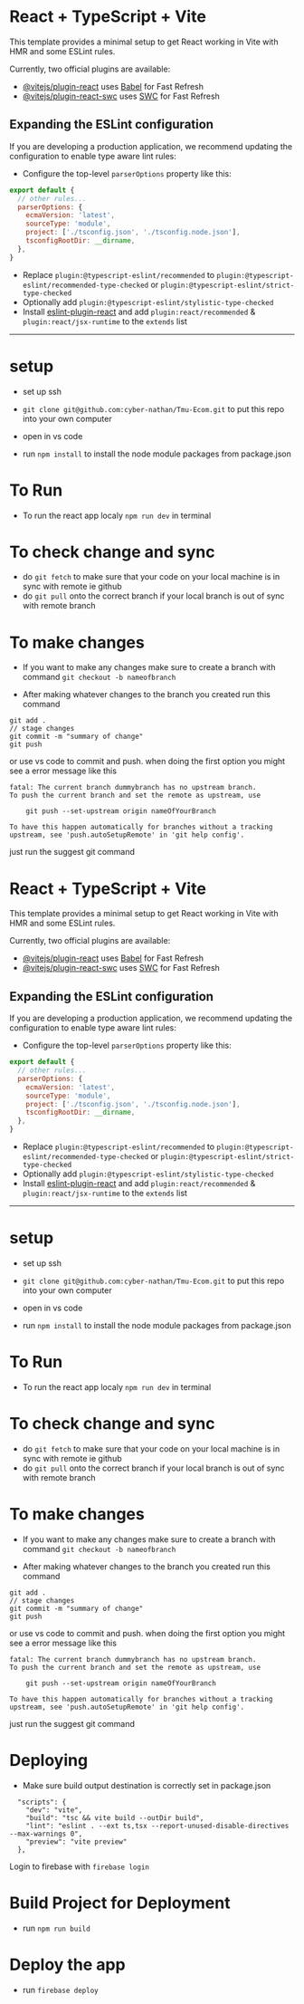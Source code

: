 # React + TypeScript + Vite

This template provides a minimal setup to get React working in Vite with HMR and some ESLint rules.

Currently, two official plugins are available:

- [@vitejs/plugin-react](https://github.com/vitejs/vite-plugin-react/blob/main/packages/plugin-react/README.md) uses [Babel](https://babeljs.io/) for Fast Refresh
- [@vitejs/plugin-react-swc](https://github.com/vitejs/vite-plugin-react-swc) uses [SWC](https://swc.rs/) for Fast Refresh

## Expanding the ESLint configuration

If you are developing a production application, we recommend updating the configuration to enable type aware lint rules:

- Configure the top-level `parserOptions` property like this:

```js
export default {
  // other rules...
  parserOptions: {
    ecmaVersion: 'latest',
    sourceType: 'module',
    project: ['./tsconfig.json', './tsconfig.node.json'],
    tsconfigRootDir: __dirname,
  },
}
```

- Replace `plugin:@typescript-eslint/recommended` to `plugin:@typescript-eslint/recommended-type-checked` or `plugin:@typescript-eslint/strict-type-checked`
- Optionally add `plugin:@typescript-eslint/stylistic-type-checked`
- Install [eslint-plugin-react](https://github.com/jsx-eslint/eslint-plugin-react) and add `plugin:react/recommended` & `plugin:react/jsx-runtime` to the `extends` list

***
# setup
- set up ssh

- ```git clone git@github.com:cyber-nathan/Tmu-Ecom.git```
    to put this repo into your own computer

- open in vs code
 
- run `npm install` to install the node module packages from package.json

# To Run
- To run the react app localy `npm run dev` in terminal

# To check change and sync
- do `git fetch` to make sure that your code on your local machine is in sync with remote ie github
- do `git pull` onto the correct branch if your local branch is out of sync with remote branch

# To make changes
- If you want to make any changes make sure to create a branch with command `git checkout -b nameofbranch`

- After making whatever changes to the branch you created run this command 
```
git add . 
// stage changes
git commit -m "summary of change"
git push
```
or use vs code to commit and push.
when doing the first option you might see a error message like this
```
fatal: The current branch dummybranch has no upstream branch.    
To push the current branch and set the remote as upstream, use   

    git push --set-upstream origin nameOfYourBranch

To have this happen automatically for branches without a tracking
upstream, see 'push.autoSetupRemote' in 'git help config'.    
```
just run the suggest git command 

# React + TypeScript + Vite

This template provides a minimal setup to get React working in Vite with HMR and some ESLint rules.

Currently, two official plugins are available:

- [@vitejs/plugin-react](https://github.com/vitejs/vite-plugin-react/blob/main/packages/plugin-react/README.md) uses [Babel](https://babeljs.io/) for Fast Refresh
- [@vitejs/plugin-react-swc](https://github.com/vitejs/vite-plugin-react-swc) uses [SWC](https://swc.rs/) for Fast Refresh

## Expanding the ESLint configuration

If you are developing a production application, we recommend updating the configuration to enable type aware lint rules:

- Configure the top-level `parserOptions` property like this:

```js
export default {
  // other rules...
  parserOptions: {
    ecmaVersion: 'latest',
    sourceType: 'module',
    project: ['./tsconfig.json', './tsconfig.node.json'],
    tsconfigRootDir: __dirname,
  },
}
```

- Replace `plugin:@typescript-eslint/recommended` to `plugin:@typescript-eslint/recommended-type-checked` or `plugin:@typescript-eslint/strict-type-checked`
- Optionally add `plugin:@typescript-eslint/stylistic-type-checked`
- Install [eslint-plugin-react](https://github.com/jsx-eslint/eslint-plugin-react) and add `plugin:react/recommended` & `plugin:react/jsx-runtime` to the `extends` list

***
# setup
- set up ssh

- ```git clone git@github.com:cyber-nathan/Tmu-Ecom.git```
    to put this repo into your own computer

- open in vs code
 
- run `npm install` to install the node module packages from package.json

# To Run
- To run the react app localy `npm run dev` in terminal

# To check change and sync
- do `git fetch` to make sure that your code on your local machine is in sync with remote ie github
- do `git pull` onto the correct branch if your local branch is out of sync with remote branch

# To make changes
- If you want to make any changes make sure to create a branch with command `git checkout -b nameofbranch`

- After making whatever changes to the branch you created run this command 
```
git add . 
// stage changes
git commit -m "summary of change"
git push
```
or use vs code to commit and push.
when doing the first option you might see a error message like this
```
fatal: The current branch dummybranch has no upstream branch.    
To push the current branch and set the remote as upstream, use   

    git push --set-upstream origin nameOfYourBranch

To have this happen automatically for branches without a tracking
upstream, see 'push.autoSetupRemote' in 'git help config'.    
```
just run the suggest git command 

# Deploying
- Make sure build output destination is correctly set in
package.json
```
  "scripts": {
    "dev": "vite",
    "build": "tsc && vite build --outDir build",
    "lint": "eslint . --ext ts,tsx --report-unused-disable-directives --max-warnings 0",
    "preview": "vite preview"
  },
```
Login to firebase with `firebase login`
# Build Project for Deployment
- run `npm run build`
# Deploy the app
- run `firebase deploy`
